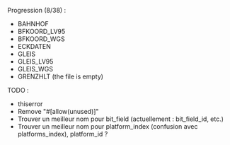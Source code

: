 Progression (8/38) :
* BAHNHOF
* BFKOORD_LV95
* BFKOORD_WGS
* ECKDATEN
* GLEIS
* GLEIS_LV95
* GLEIS_WGS
* GRENZHLT (the file is empty)

TODO :

* thiserror
* Remove "#[allow(unused)]"
* Trouver un meilleur nom pour bit_field (actuellement : bit_field_id, etc.)
* Trouver un meilleur nom pour platform_index (confusion avec platforms_index), platform_id ?
